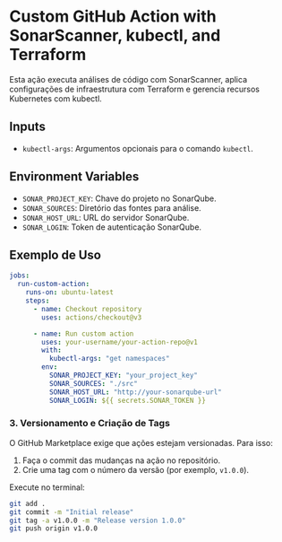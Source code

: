 # Custom GitHub Action with SonarScanner, kubectl, and Terraform

Esta ação executa análises de código com SonarScanner, aplica configurações de infraestrutura com Terraform e gerencia recursos Kubernetes com kubectl.

## Inputs

- `kubectl-args`: Argumentos opcionais para o comando `kubectl`.

## Environment Variables

- `SONAR_PROJECT_KEY`: Chave do projeto no SonarQube.
- `SONAR_SOURCES`: Diretório das fontes para análise.
- `SONAR_HOST_URL`: URL do servidor SonarQube.
- `SONAR_LOGIN`: Token de autenticação SonarQube.

## Exemplo de Uso

```yaml
jobs:
  run-custom-action:
    runs-on: ubuntu-latest
    steps:
      - name: Checkout repository
        uses: actions/checkout@v3

      - name: Run custom action
        uses: your-username/your-action-repo@v1
        with:
          kubectl-args: "get namespaces"
        env:
          SONAR_PROJECT_KEY: "your_project_key"
          SONAR_SOURCES: "./src"
          SONAR_HOST_URL: "http://your-sonarqube-url"
          SONAR_LOGIN: ${{ secrets.SONAR_TOKEN }}
```
### 3. Versionamento e Criação de Tags

O GitHub Marketplace exige que ações estejam versionadas. Para isso:
1. Faça o commit das mudanças na ação no repositório.
2. Crie uma tag com o número da versão (por exemplo, `v1.0.0`).

Execute no terminal:

```bash
git add .
git commit -m "Initial release"
git tag -a v1.0.0 -m "Release version 1.0.0"
git push origin v1.0.0
```

